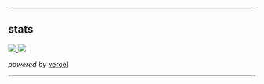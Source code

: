 ***
## stats
<a href="https://github.com/glooskap/stats">
  <img src="https://github-readme-stats-glooskap.vercel.app/api/top-langs/?username=glooskap&layout=compact&theme=codeSTACKr" />
</a>
<a href="https://github.com/glooskap/stats">
  <img src="https://github-readme-stats-glooskap.vercel.app/api?username=glooskap&hide_title=true&hide=issues&count_private=true&theme=codeSTACKr" />
</a>

*powered by* [vercel](https://vercel.com?utm_campaign=oss)
***
